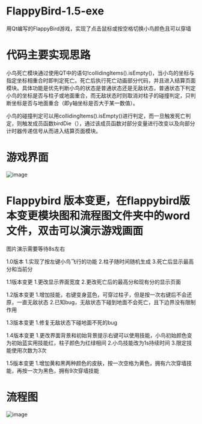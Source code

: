 # FlappyBird-1.5-exe
用Qt编写的FlappyBird游戏，实现了点击鼠标或按空格切换小鸟颜色且可以穿墙
# 代码主要实现思路

小鸟死亡模块通过使用QT中的语句!collidingItems().isEmpty()，当小鸟的坐标与指定坐标相重合时即判定死亡。死亡后执行死亡动画部分代码，并且进入结算页面模块。具体功能是优先判断小鸟的状态是普通状态还是无敌状态，普通状态下判定小鸟的坐标是否与柱子或地面重合，而无敌状态时则取消对柱子的碰撞判定，只判断坐标是否与地面重合（即y轴坐标是否大于某一数值）。

小鸟的碰撞判定可以用collidingItems().isEmpty()进行判定，而一旦触发死亡判定，则触发成员函数birdDie（），通过该成员函数对部分变量进行改变以及向部分计时器传递信号从而进入结算页面模块。

# 游戏界面
![image](https://github.com/yuanhang110/FlappyBird-1.5-exe/blob/master/ImagesForReadme/游戏界面.PNG)

# Flappybird 版本变更，在flappybird版本变更模块图和流程图文件夹中的word文件，双击可以演示游戏画面
图片演示需要等待8s左右

1.0版本
1.实现了按左键小鸟飞行的功能
2.柱子随时间随机生成
3.死亡后显示最高分和当前分

1.1版本变更
1.更改显示界面宽度
2.更改死亡后的最高分和现有分的显示页面

1.2版本变更
1.增加技能，右键变身蓝色，可穿过柱子，但是按一次右键后不会还原，一直无敌状态
2.已知bug，无敌状态下碰到地面不会死亡，且下边界没有限制作用

1.3版本变更
1.修复无敌状态下碰地面不死的bug

1.4版本变更
1.更改界面背景和初始背景提示右键可以使用技能，小鸟初始颜色变为初始蓝实用技能红，柱子颜色为红绿相间
2.小鸟技能改为1s持续时间
3.限定技能使用次数为3次

1.5版本变更
1.增加黄和黑两种颜色的皮肤，按一次空格为黄色，拥有六次穿墙技能，再按一次为黑色，拥有9次穿墙技能

# 流程图
![image](https://github.com/yuanhang110/FlappyBird-1.5-exe/blob/master/ImagesForReadme/flappybird模块流程图5.png)
